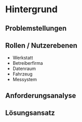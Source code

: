 # Hintergrund

## Problemstellungen

## Rollen / Nutzerebenen
- Werkstatt
- Betreiberfirma
- Datenraum
- Fahrzeug
- Messystem

## Anforderungsanalyse

## Lösungsansatz